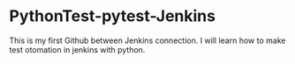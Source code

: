 # PythonTest-pytest-Jenkins
This is my first Github between Jenkins connection. I will learn how to make test otomation in jenkins with python.
